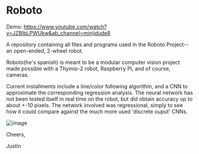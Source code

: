 # Roboto

Demo: https://www.youtube.com/watch?v=JZBlbLPWUkw&ab_channel=minijdude8

A repository containing all files and programs used in the Roboto Project--an open-ended, 2-wheel robot.

Roboto(he's spanish) is meant to be a modular computer vision project made possible with a Thymio-2 robot, Raspberry Pi, and of course, cameras.

Current installments include a line/color following algorithm, and a CNN to approximate the corresponding regression analysis. The neural network has not been tested itself in real time on the robot, but did obtain accuracy up to about +-10 pixels. The network involved was regressional, simply to see how it could compare against the much more used 'discrete ouput' CNNs.

![image](https://user-images.githubusercontent.com/29523390/223303890-8d0e2d70-a3bf-4ad2-89bc-2ea2fc0e9855.png)


Cheers,

Justin
